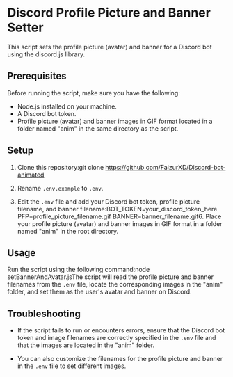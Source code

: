 # Discord Profile Picture and Banner Setter

This script sets the profile picture (avatar) and banner for a Discord bot using the discord.js library.

## Prerequisites

Before running the script, make sure you have the following:

- Node.js installed on your machine.
- A Discord bot token.
- Profile picture (avatar) and banner images in GIF format located in a folder named "anim" in the same directory as the script.

## Setup

1. Clone this repository:git clone https://github.com/FaizurXD/Discord-bot-animated

2. Rename `.env.example` to `.env`.

3. Edit the `.env` file and add your Discord bot token, profile picture filename, and banner filename:BOT_TOKEN=your_discord_token_here PFP=profile_picture_filename.gif BANNER=banner_filename.gif6. Place your profile picture (avatar) and banner images in GIF format in a folder named "anim" in the root directory.

## Usage

Run the script using the following command:node setBannerAndAvatar.jsThe script will read the profile picture and banner filenames from the `.env` file, locate the corresponding images in the "anim" folder, and set them as the user's avatar and banner on Discord.

## Troubleshooting

- If the script fails to run or encounters errors, ensure that the Discord bot token and image filenames are correctly specified in the `.env` file and that the images are located in the "anim" folder.

- You can also customize the filenames for the profile picture and banner in the `.env` file to set different images.
